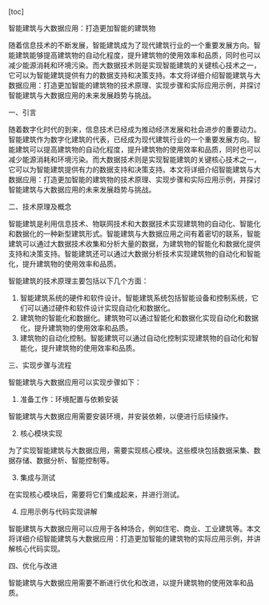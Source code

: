 
[toc]                    
                
                
智能建筑与大数据应用：打造更加智能的建筑物

随着信息技术的不断发展，智能建筑成为了现代建筑行业的一个重要发展方向。智能建筑能够提高建筑物的自动化程度，提升建筑物的使用效率和品质，同时也可以减少能源消耗和环境污染。而大数据技术则是实现智能建筑的关键核心技术之一，它可以为智能建筑提供有力的数据支持和决策支持。本文将详细介绍智能建筑与大数据应用：打造更加智能的建筑物的技术原理、实现步骤和实际应用示例，并探讨智能建筑与大数据应用的未来发展趋势与挑战。

一、引言

随着数字化时代的到来，信息技术已经成为推动经济发展和社会进步的重要动力。智能建筑作为数字化建筑的代表，已经成为现代建筑行业的一个重要发展方向。智能建筑可以提高建筑物的自动化程度，提升建筑物的使用效率和品质，同时也可以减少能源消耗和环境污染。而大数据技术则是实现智能建筑的关键核心技术之一，它可以为智能建筑提供有力的数据支持和决策支持。本文将详细介绍智能建筑与大数据应用：打造更加智能的建筑物的技术原理、实现步骤和实际应用示例，并探讨智能建筑与大数据应用的未来发展趋势与挑战。

二、技术原理及概念

智能建筑是利用信息技术、物联网技术和大数据技术实现建筑物的自动化、智能化和数据化的一种新型建筑形式。智能建筑与大数据应用之间有着密切的联系，智能建筑可以通过大数据技术收集和分析大量的数据，为建筑物的智能化和数据化提供支持和决策支持。智能建筑还可以通过大数据分析技术实现建筑物的自动化和智能化，提升建筑物的使用效率和品质。

智能建筑的技术原理主要包括以下几个方面：

1. 智能建筑系统的硬件和软件设计。智能建筑系统包括智能设备和控制系统，它们可以通过硬件和软件设计实现自动化和数据化。
2. 建筑物的智能化和数据化。建筑物可以通过智能化和数据化实现自动化和数据化，提升建筑物的使用效率和品质。
3. 建筑物的自动化控制。智能建筑可以通过自动化控制实现建筑物的自动化和智能化，提升建筑物的使用效率和品质。

三、实现步骤与流程

智能建筑与大数据应用可以实现步骤如下：

1. 准备工作：环境配置与依赖安装

智能建筑与大数据应用需要安装环境，并安装依赖，以便进行后续操作。

2. 核心模块实现

为了实现智能建筑与大数据应用，需要实现核心模块。这些模块包括数据采集、数据存储、数据分析、智能控制等。

3. 集成与测试

在实现核心模块后，需要将它们集成起来，并进行测试。

4. 应用示例与代码实现讲解

智能建筑与大数据应用可以应用于各种场合，例如住宅、商业、工业建筑等。本文将详细介绍智能建筑与大数据应用：打造更加智能的建筑物的实际应用示例，并讲解核心代码实现。

四、优化与改进

智能建筑与大数据应用需要不断进行优化和改进，以提升建筑物的使用效率和品质。


